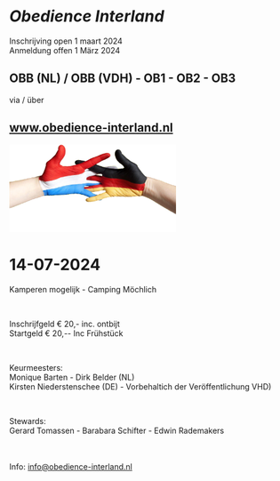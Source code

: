 # *Obedience Interland*

Inschrijving open 1 maart 2024  
Anmeldung offen 1 M&auml;rz 2024

## OBB (NL) / OBB (VDH) - OB1 - OB2 - OB3

via / &uuml;ber

## **www.obedience-interland.nl**

<img src="images/dutch-german-t.png" width="300">

# 14-07-2024

Kamperen mogelijk - Camping M&ouml;chlich

<br>

Inschrijfgeld € 20,- inc. ontbijt  
Startgeld € 20,-- Inc Fr&uuml;hst&uuml;ck

<br>

Keurmeesters:<br>
Monique Barten - Dirk Belder (NL)<br>
Kirsten Niederstenschee (DE) - Vorbehaltich der Ver&ouml;ffentlichung VHD)

<br>

Stewards:<br>
Gerard Tomassen - Barabara Schifter - Edwin Rademakers

<br><br>
Info:  info@obedience-interland.nl
